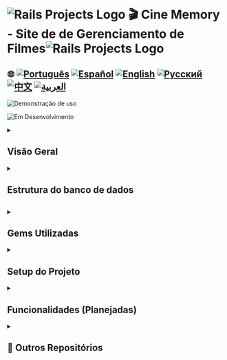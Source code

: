 # <img src="https://cdn-icons-png.flaticon.com/128/82/82667.png" alt="Rails Projects Logo" width="40" height="30" /> 🎬 Cine Memory - Site de de Gerenciamento de Filmes<img src="https://cdn-icons-png.flaticon.com/128/82/82667.png" alt="Rails Projects Logo" width="40" height="30" /> 



## 🌐 [![Português](https://img.shields.io/badge/Português-green)](https://github.com/SamuelRocha91/rails_movies_catalog/blob/main/README.md) [![Español](https://img.shields.io/badge/Español-yellow)](https://github.com/SamuelRocha91/rails_movies_catalog/blob/main/README_es.md) [![English](https://img.shields.io/badge/English-blue)](https://github.com/SamuelRocha91/rails_movies_catalog/blob/main/README_en.md) [![Русский](https://img.shields.io/badge/Русский-lightgrey)](https://github.com/SamuelRocha91/rails_movies_catalog/blob/main/README_ru.md) [![中文](https://img.shields.io/badge/中文-red)](https://github.com/SamuelRocha91/rails_movies_catalog/blob/main/README_ch.md) [![العربية](https://img.shields.io/badge/العربية-orange)](https://github.com/SamuelRocha91/rails_movies_catalog/blob/main/README_ar.md)

![Demonstração de uso](./public/amostragem.gif)

![Em Desenvolvimento](https://img.shields.io/badge/status-Em%20Desenvolvimento-yellow)

<details>

<summary> <h2>Visão Geral</h2> </summary>

Este projeto é um **Sistema de Gerenciamento de Filmes** desenvolvido com Ruby on Rails. Ele permite que os usuários gerenciem filmes, gêneros e diretores. Aplica um CRUD (Criar, Ler, Atualizar, Deletar) de entidades e permite upload de imagens de banners dos filmes.

</details>

<details>

<summary> <h2>Estrutura do banco de dados<h2> </summary>

![Diagrama](./public/diagrama-movies.png)

</details>

<details>

<summary> <h2>Gems Utilizadas</h2> </summary>

- Bullet (Detecção de N+1 Queries)
Durante o desenvolvimento, a gem Bullet é usada para detectar e alertar sobre ineficiências no carregamento de consultas SQL, como o problema de N+1 queries.

- Kaminari (Paginação)
A gem Kaminari é utilizada para a paginação de registros em listagens, tornando a navegação em grandes conjuntos de dados mais eficiente. 

- Active Storage (Gerenciamento de Arquivos)
A aplicação também utiliza o Active Storage para fazer upload e gerenciamento de arquivos, como banners de filmes.

</details>

<details>

<summary> <h2> Setup do Projeto </h2> </summary>

  <details>

<summary> <h2> Com Docker </h2> </summary>

Para executar este projeto utilizando Docker, siga os passos abaixo:


#### Pré-requisitos

Certifique-se de ter o Docker e o Docker Compose instalados em sua máquina.

- [Docker](https://docs.docker.com/get-docker/)
- [Docker Compose](https://docs.docker.com/compose/install/)

#### Configuração

1. Clone o repositório relacionado:

```
   git clone git@github.com:SamuelRocha91/rails_movies_catalog.git
   ```

2. Entre na pasta do projeto:

```
   cd rails_movies_catalog
   ```

3. Rode o comando docker:

```
   docker-compose up
   ```

4. Acesse o navegador em:

```
   http://0.0.0.0:3000/
   ```
  </details>
  <details>

<summary>  <h2> Sem Docker </h2> </summary>

1. Clone o repositório:
   ```bash
   git clone git@github.com:SamuelRocha91/rails_movies_catalog.git
   ```

2. Acesse o diretório do projeto:
   ```bash
   cd rails_movies_catalog
   ```

3. Instale as dependências:
   ```bash
   bundle install
   ```

4. Configure o banco de dados:
   ```bash
   rails db:create
   rails db:migrate
   rails db:seed
   ```

5. Execute a aplicação:
   ```bash
   rails server
   ```
   </details>

</details>

<details>

<summary> <h2> Funcionalidades (Planejadas) </h2> </summary>

- **Gerenciamento de filmes**: 
  - Tetes unitários
  - Responsividade

</details>

<details>
  <summary><h2>🔗 Outros Repositórios</h2></summary>

  - ⚡ [Odin Projects](https://github.com/SamuelRocha91/ruby_exercises)

</details>

